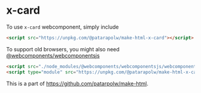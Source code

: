 # x-card

To use `x-card` webcomponent, simply include

```html
<script src="https://unpkg.com/@patarapolw/make-html-x-card"></script>
```

To support old browsers, you might also need [@webcomponents/webcomponentsjs](https://github.com/webcomponents/polyfills/tree/master/packages/webcomponentsjs)

```html
<script src="./node_modules/@webcomponents/webcomponentsjs/webcomponents-loader.js"></script>
<script type="module" src="https://unpkg.com/@patarapolw/make-html-x-card"></script>
```

This is a part of <https://github.com/patarpolw/make-html>.
